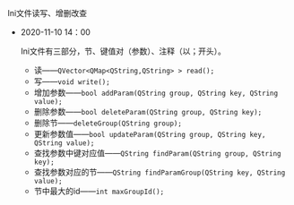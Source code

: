 Ini文件读写、增删改查

- 2020-11-10    14：00

  Ini文件有三部分，节、键值对（参数）、注释（以；开头）。
  
  - 读——`QVector<QMap<QString,QString> > read();`
  - 写——`void write();`
  - 增加参数——`bool addParam(QString group, QString key, QString value);`
  - 删除参数——`bool deleteParam(QString group, QString key);`
  - 删除节——`deleteGroup(QString group);`
  - 更新参数值——`bool updateParam(QString group, QString key, QString value);`
  - 查找参数中键对应值——`QString findParam(QString group, QString key);`
  - 查找参数对应的节——`QString findParamGroup(QString key, QString value);`
  - 节中最大的id——`int maxGroupId();`